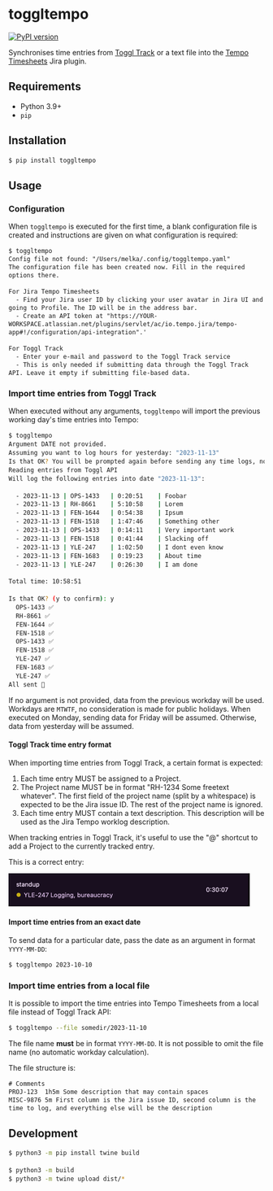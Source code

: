 # toggltempo

[![PyPI version](https://badge.fury.io/py/toggltempo.svg)](https://badge.fury.io/py/toggltempo)

Synchronises time entries from [Toggl Track](https://toggl.com/) or a text file into
the [Tempo Timesheets](https://marketplace.atlassian.com/apps/6572/timesheets-by-tempo-jira-time-tracking?tab=overview&hosting=cloud)
Jira plugin.

## Requirements

- Python 3.9+
- `pip`

## Installation

```bash
$ pip install toggltempo
```

## Usage

### Configuration

When `toggltempo` is executed for the first time, a blank configuration file is created and instructions are given on
what configuration is required:

```
$ toggltempo
Config file not found: "/Users/melka/.config/toggltempo.yaml"
The configuration file has been created now. Fill in the required options there.

For Jira Tempo Timesheets
  - Find your Jira user ID by clicking your user avatar in Jira UI and going to Profile. The ID will be in the address bar.
  - Create an API token at "https://YOUR-WORKSPACE.atlassian.net/plugins/servlet/ac/io.tempo.jira/tempo-app#!/configuration/api-integration".'

For Toggl Track
  - Enter your e-mail and password to the Toggl Track service
  - This is only needed if submitting data through the Toggl Track API. Leave it empty if submitting file-based data.
```

### Import time entries from Toggl Track

When executed without any arguments, `toggltempo` will import the previous working day's time entries into Tempo:

```bash
$ toggltempo
Argument DATE not provided.
Assuming you want to log hours for yesterday: "2023-11-13"
Is that OK? You will be prompted again before sending any time logs, no worries. (y to confirm): y
Reading entries from Toggl API
Will log the following entries into date "2023-11-13":

  - 2023-11-13 | OPS-1433   | 0:20:51    | Foobar
  - 2023-11-13 | RH-8661    | 5:10:58    | Lorem
  - 2023-11-13 | FEN-1644   | 0:54:38    | Ipsum
  - 2023-11-13 | FEN-1518   | 1:47:46    | Something other
  - 2023-11-13 | OPS-1433   | 0:14:11    | Very important work
  - 2023-11-13 | FEN-1518   | 0:41:44    | Slacking off
  - 2023-11-13 | YLE-247    | 1:02:50    | I dont even know
  - 2023-11-13 | FEN-1683   | 0:19:23    | About time
  - 2023-11-13 | YLE-247    | 0:26:30    | I am done

Total time: 10:58:51

Is that OK? (y to confirm): y
  OPS-1433 ✅
  RH-8661 ✅
  FEN-1644 ✅
  FEN-1518 ✅
  OPS-1433 ✅
  FEN-1518 ✅
  YLE-247 ✅
  FEN-1683 ✅
  YLE-247 ✅
All sent 🎉
```

If no argument is not provided, data from the previous workday will be used. Workdays are `MTWTF`, no consideration is
made for public holidays. When executed on Monday, sending data for Friday will be assumed. Otherwise, data from
yesterday will be assumed.

#### Toggl Track time entry format

When importing time entries from Toggl Track, a certain format is expected:

1. Each time entry MUST be assigned to a Project.
2. The Project name MUST be in format "RH-1234 Some freetext whatever".
   The first field of the project name (split by a whitespace) is expected to be the Jira issue ID.
   The rest of the project name is ignored.
3. Each time entry MUST contain a text description. This description will be used as the Jira Tempo
   worklog description.

When tracking entries in Toggl Track, it's useful to use the "@" shortcut to add a Project to
the currently tracked entry.

This is a correct entry:

![correct toggl track entry](docs/correct-toggl-track-entry.png)

#### Import time entries from an exact date

To send data for a particular date, pass the date as an argument in format `YYYY-MM-DD`:

```bash
$ toggltempo 2023-10-10
```

### Import time entries from a local file

It is possible to import the time entries into Tempo Timesheets from a local file instead of Toggl Track API:

```bash
$ toggltempo --file somedir/2023-11-10
```

The file name **must** be in format `YYYY-MM-DD`. It is not possible to omit the file name (no automatic workday
calculation).

The file structure is:

```
# Comments
PROJ-123  1h5m Some description that may contain spaces
MISC-9876 5m First column is the Jira issue ID, second column is the time to log, and everything else will be the description
```

## Development

```bash
$ python3 -m pip install twine build

$ python3 -m build
$ python3 -m twine upload dist/*
```
